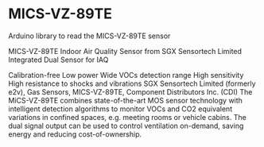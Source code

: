# MICS-VZ-89TE
Arduino library to read the MICS-VZ-89TE sensor


MICS-VZ-89TE
Indoor Air Quality Sensor from SGX Sensortech Limited
Integrated Dual Sensor for IAQ
 
Calibration-free 
Low power 
Wide VOCs detection range 
High sensitivity 
High resistance to shocks and vibrations
SGX Sensortech Limited (formerly e2v), Gas Sensors, MICS-VZ-89TE, Component Distributors Inc. (CDI)
The MiCS-VZ-89TE combines state-of-the-art MOS sensor technology with intelligent detection algorithms to monitor VOCs and CO2 equivalent variations in confined spaces, e.g. meeting rooms or vehicle cabins. The dual signal output can be used to control ventilation on-demand, saving energy and reducing cost-of-ownership.
